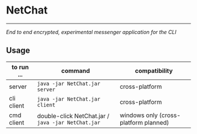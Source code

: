 # NetChat

---

*End to end encrypted, experimental messenger application for the CLI*



## Usage

| to run ... | command                                            | compatibility                         |
| ---------- | -------------------------------------------------- | ------------------------------------- |
| server     | `java -jar NetChat.jar server`                     | cross-platform                        |
| cli client | `java -jar NetChat.jar client`                     | cross-platform                        |
| cmd client | double-click NetChat.jar / `java -jar NetChat.jar` | windows only (cross-platform planned) |


